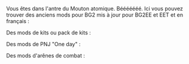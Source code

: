 Vous êtes dans l'antre du Mouton atomique. Bééééééé. Ici vous pouvez trouver des anciens mods pour BG2 mis à jour pour BG2EE et EET et en français :

Des mods de kits ou pack de kits :

Des mods de PNJ "One day" :

Des mods d'arênes de combat :

